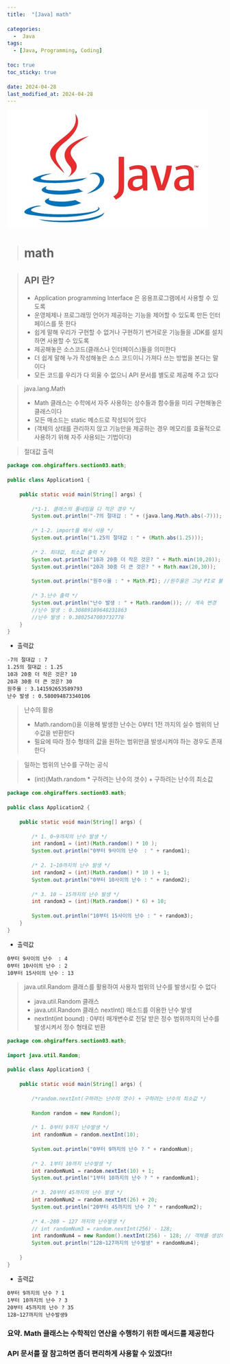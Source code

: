```yaml
---
title:  "[Java] math" 

categories:
  -  Java
tags:
  - [Java, Programming, Coding]

toc: true
toc_sticky: true

date: 2024-04-28
last_modified_at: 2024-04-28
---
```



![java.png](/assets/images/java.png)

> # math

> ## API 란?
> - Application programming Interface 은 응용프로그램에서 사용할 수 있도록
> - 운영체제나 프로그래밍 언어가 제공하는 기능을 제어할 수 있도록 만든 인터페이스를 뜻 한다
> - 쉽게 말해 우리가 구현할 수 없거나 구현하기 번거로운 기능들을 JDK를 설치하면 사용할 수 있도록
> - 제공해놓은 소스코드(클래스나 인터페이스)들을 의미한다
> - 더 쉽게 말해 누가 작성해놓은 소스 코드이니 가져다 쓰는 방법을 본다는 말이다
> - 모든 코드를 우리가 다 외울 수 없으니 API 문서를 별도로 제공해 주고 있다

> java.lang.Math
> - Math 클래스는 수학에서 자주 사용하는 상수들과 함수들을 미리 구현해놓은 클래스이다
> - 모든 매소드는 static 메소드로 작성되어 있다
> - (객체의 상태를 관리하지 않고 기능만을 제공하는 경우 메모리를 효율적으로 사용하기 위해 자주 사용되는 기법이다)

> 절대값 출력

~~~java
package com.ohgiraffers.section03.math;

public class Application1 {

    public static void main(String[] args) {
        
        /*1-1. 클래스의 풀네임을 다 적은 경우 */
        System.out.println("-7의 절대갑 : " + (java.lang.Math.abs(-7)));

        /* 1-2. import를 해서 사용 */
        System.out.println("1.25의 절대값 : " + (Math.abs(1.25)));

        /* 2. 최대값, 최소값 출력 */
        System.out.println("10과 20중 더 작은 것은? " + Math.min(10,20));
        System.out.println("20과 30중 더 큰 것은? " + Math.max(20,30));

        System.out.println("원주ㅇ율 : " + Math.PI); //원주율은 그냥 PI로 불러오기만 하면 된다.

        /* 3.난수 출력 */
        System.out.println("난수 발생 : " + Math.random()); // 계속 변경
        //난수 발생 : 0.30889189648231863
        //난수 발생 : 0.3802547003732778
    }
}
~~~

- 출력값

~~~
-7의 절대갑 : 7
1.25의 절대값 : 1.25
10과 20중 더 작은 것은? 10
20과 30중 더 큰 것은? 30
원주율 : 3.141592653589793
난수 발생 : 0.580094873340106
~~~

> 난수의 활용
> - Math.random()을 이용해 발생한 난수는 0부터 1전 까지의 실수 범위의 난수값을 반환한다
> - 필요에 따라 정수 형태의 값을 원하는 범위만큼 발생시켜야 하는 경우도 존재한다

> 일하는 범위의 난수를 구하는 공식
> - (int)(Math.random * 구하려는 난수의 갯수) + 구하려는 난수의 최소값

~~~java
package com.ohgiraffers.section03.math;

public class Application2 {

    public static void main(String[] args) {

        /* 1. 0~9까지의 난수 발생 */
        int random1 = (int)(Math.random() * 10 );
        System.out.println("0부터 9사이의 난수  : " + random1);

        /* 2. 1~10까지의 난수 발생 */
        int random2 = (int)(Math.random() * 10 ) + 1;
        System.out.println("0부터 10사이의 난수 : " + random2);

        /* 3. 10 ~ 15까지의 난수 발생 */
        int random3 = (int)(Math.random() * 6) + 10;

        System.out.println("10부터 15사이의 난수 : " + random3);
    }
}
~~~

- 출력값

~~~
0부터 9사이의 난수  : 4
0부터 10사이의 난수 : 2
10부터 15사이의 난수 : 13
~~~

> java.util.Random 클래스를 활용하여 사용자 범위의 난수를 발생시킬 수 없다
> - java.util.Random 클래스
> - java.util.Random 클래스 nextInt() 매소드를 이용한 난수 발생
> - nextInt(int bound) : 0부터 매개변수로 전달 받은 정수 범위까지의 난수를 발생시켜서 정수 형태로 반환

~~~java
package com.ohgiraffers.section03.math;

import java.util.Random;

public class Application3 {

    public static void main(String[] args) {
        
        /*random.nextInt(구하려는 난수의 갯수) + 구하려는 난수의 최소값 */

        Random random = new Random();

        /* 1. 0부터 9까지 난수발생 */
        int randomNum = random.nextInt(10);

        System.out.println("0부터 9까지의 난수 ? " + randomNum);

        /* 2. 1부터 10까지 난수발생 */
        int randomNum1 = random.nextInt(10) + 1;
        System.out.println("1부터 10까지의 난수 ? " + randomNum1);

        /* 3. 20부터 45까지의 난수 발생 */
        int randomNum2 = random.nextInt(26) + 20;
        System.out.println("20부터 45까지의 난수 ? " + randomNum2);

        /* 4.-280 ~ 127 까지의 난수발생 */
        // int randomNum3 = random.nextInt(256) - 128;
        int randomNum4 = new Random().nextInt(256) - 128; // 객체를 생성하자마자 바로 매소드 호출 가능
        System.out.println("128~127까지의 난수발생" + randomNum4);

    }
}
~~~

- 출력값

~~~
0부터 9까지의 난수 ? 1
1부터 10까지의 난수 ? 3
20부터 45까지의 난수 ? 35
128~127까지의 난수발생9
~~~

### 요약.  Math 클래스는 수학적인 연산을 수행하기 위한 메서드를 제공한다

### API 문서를 잘 참고하면 좀더 편리하게 사용할 수 있겠다!!
